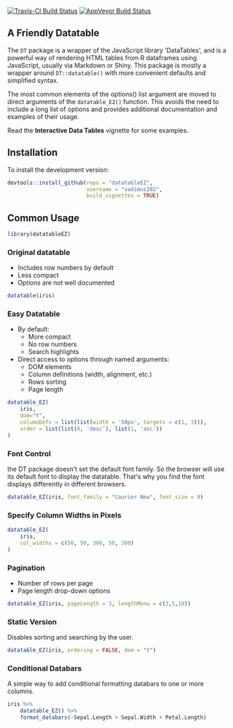 
<!-- README.md is generated from README.Rmd. Please edit that file -->
[![Travis-CI Build Status](https://travis-ci.org/vadimus202/datatableEZ.svg?branch=master)](https://travis-ci.org/vadimus202/datatableEZ) [![AppVeyor Build Status](https://ci.appveyor.com/api/projects/status/github/vadimus202/datatableEZ?branch=master&svg=true)](https://ci.appveyor.com/project/vadimus202/datatableEZ)

A Friendly Datatable
--------------------

The `DT` package is a wrapper of the JavaScript library 'DataTables', and is a powerful way of rendering HTML tables from R dataframes using JavaScript, usually via Markdown or Shiny. This package is mostly a wrapper around `DT::datatable()` with more convenient defaults and simplified syntax.

The most common elements of the options() list argument are moved to direct arguments of the `datatable_EZ()` function. This avoids the need to include a long list of options and provides additional documentation and examples of their usage.

Read the **Interactive Data Tables** vignette for some examples.

Installation
------------

To install the development version:

``` r
devtools::install_github(repo = "datatableEZ", 
                         username = "vadimus202", 
                         build_vignettes = TRUE)
```

Common Usage
------------

``` r
library(datatableEZ)
```

### Original datatable

-   Includes row numbers by default
-   Less compact
-   Options are not well documented

``` r
datatable(iris)
```

### Easy Datatable

-   By default:
    -   More compact
    -   No row numbers
    -   Search highlights
-   Direct access to options through named arguments:
    -   DOM elements
    -   Column definitions (width, alignment, etc.)
    -   Rows sorting
    -   Page length

``` r
datatable_EZ(
    iris,
    dom="t",
    columnDefs = list(list(width = '50px', targets = c(1, 3))),
    order = list(list(0, 'desc'), list(1, 'asc'))
)
```

### Font Control

the DT package doesn't set the default font family. So the browser will use its default font to display the datatable. That's why you find the font displays differently in different browsers.

``` r
datatable_EZ(iris, font_family = "Courier New", font_size = 9)
```

### Specify Column Widths in Pixels

``` r
datatable_EZ(
    iris,
    col_widths = c(50, 50, 300, 50, 300)
)
```

### Pagination

-   Number of rows per page
-   Page length drop-down options

``` r
datatable_EZ(iris, pageLength = 3, lengthMenu = c(3,5,10))
```

### Static Version

Disables sorting and searching by the user.

``` r
datatable_EZ(iris, ordering = FALSE, dom = "t")
```

### Conditional Databars

A simple way to add conditional formatting databars to one or more columns.

``` r
iris %>% 
    datatable_EZ() %>% 
    format_databars(~Sepal.Length + Sepal.Width + Petal.Length)
```
